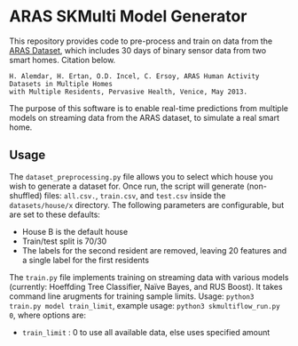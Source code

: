 # ARAS SKMulti Model Generator

This repository provides code to pre-process and train on data from the [ARAS Dataset](https://www.cmpe.boun.edu.tr/aras/), which includes 30 days of binary sensor data from two smart homes. Citation below.

```
H. Alemdar, H. Ertan, O.D. Incel, C. Ersoy, ARAS Human Activity Datasets in Multiple Homes
with Multiple Residents, Pervasive Health, Venice, May 2013. 
```

The purpose of this software is to enable real-time predictions from multiple models on streaming data from the ARAS dataset, to simulate a real smart home.

## Usage

The ```dataset_preprocessing.py``` file allows you to select which house you wish to generate a dataset for. Once run, the script will generate (non-shuffled) files: ```all.csv.```, ```train.csv```, and ```test.csv``` inside the ```datasets/house/x``` directory. The following parameters are configurable, but are set to these defaults:
* House B is the default house
* Train/test split is 70/30
* The labels for the second resident are removed, leaving 20 features and a single label for the first residents

The ```train.py``` file implements training on streaming data with various models (currently: Hoeffding Tree Classifier, Naïve Bayes, and RUS Boost). It takes command line arugments for training sample limits. Usage: ```python3 train.py model train_limit```, example usage: ```python3 skmultiflow_run.py 0```, where options are:
* ```train_limit``` : 0 to use all available data, else uses specified amount